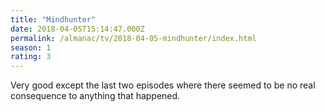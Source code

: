 ```yaml
---
title: "Mindhunter"
date: 2018-04-05T15:14:47.000Z
permalink: /almanac/tv/2018-04-05-mindhunter/index.html
season: 1
rating: 3
---
```


Very good except the last two episodes where there seemed to be no real consequence to anything that happened.